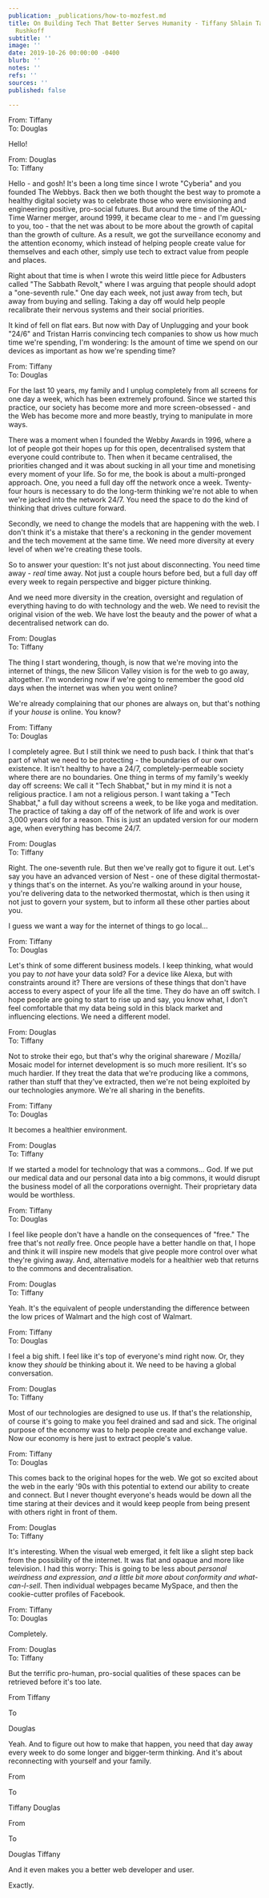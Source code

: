 ```yaml
---
publication: _publications/how-to-mozfest.md
title: On Building Tech That Better Serves Humanity - Tiffany Shlain Talks With Douglas
  Rushkoff
subtitle: ''
image: ''
date: 2019-10-26 00:00:00 -0400
blurb: ''
notes: ''
refs: ''
sources: ''
published: false

---
```

From: Tiffany  
To: Douglas

Hello!

From: Douglas  
To: Tiffany

Hello - and gosh! It's been a long time since I wrote "Cyberia" and you founded The Webbys. Back then we both thought the best way to promote a healthy digital society was to celebrate those who were envisioning and engineering positive, pro-social futures. But around the time of the AOL-Time Warner merger, around 1999, it became clear to me - and I'm guessing to you, too - that the net was about to be more about the growth of capital than the growth of culture. As a result, we got the surveillance economy and the attention economy, which instead of helping people create value for themselves and each other, simply use tech to extract value from people and places.

Right about that time is when I wrote this weird little piece for Adbusters called "The Sabbath Revolt," where I was arguing that people should adopt a "one-seventh rule." One day each week, not just away from tech, but away from buying and selling. Taking a day off would help people recalibrate their nervous systems and their social priorities.

It kind of fell on flat ears. But now with Day of Unplugging and your book "24/6" and Tristan Harris convincing tech companies to show us how much time we're spending, I'm wondering: Is the amount of time we spend on our devices as important as how we're spending time?

From: Tiffany  
To: Douglas

For the last 10 years, my family and I unplug completely from all screens for one day a week, which has been extremely profound. Since we started this practice, our society has become more and more screen-obsessed - and the Web has become more and more beastly, trying to manipulate in more ways.

There was a moment when I founded the Webby Awards in 1996, where a lot of people got their hopes up for this open, decentralised system that everyone could contribute to. Then when it became centralised, the priorities changed and it was about sucking in all your time and monetising every moment of your life. So for me, the book is about a multi-pronged approach. One, you need a full day off the network once a week. Twenty-four hours is necessary to do the long-term thinking we're not able to when we're jacked into the network 24/7. You need the space to do the kind of thinking that drives culture forward.

Secondly, we need to change the models that are happening with the web. I don't think it's a mistake that there's a reckoning in the gender movement and the tech movement at the same time. We need more diversity at every level of when we're creating these tools.

So to answer your question: It's not just about disconnecting. You need time away - _real_ time away. Not just a couple hours before bed, but a full day off every week to regain perspective and bigger picture thinking.

And we need more diversity in the creation, oversight and regulation of everything having to do with technology and the web. We need to revisit the original vision of the web. We have lost the beauty and the power of what a decentralised network can do.

From: Douglas  
To: Tiffany

The thing I start wondering, though, is now that we're moving into the internet of things, the new Silicon Valley vision is for the web to go away, altogether. I'm wondering now if we're going to remember the good old days when the internet was when you went online?

We're already complaining that our phones are always on, but that's nothing if your _house_ is online. You know?

From: Tiffany  
To: Douglas

I completely agree. But I still think we need to push back. I think that that's part of what we need to be protecting - the boundaries of our own existence. It isn't healthy to have a 24/7, completely-permeable society where there are no boundaries. One thing in terms of my family's weekly day off screens: We call it "Tech Shabbat," but in my mind it is not a religious practice. I am not a religious person. I want taking a "Tech Shabbat," a full day without screens a week, to be like yoga and meditation. The practice of taking a day off of the network of life and work is over 3,000 years old for a reason. This is just an updated version for our modern age, when everything has become 24/7.

From: Douglas  
To: Tiffany

Right. The one-seventh rule. But then we've really got to figure it out. Let's say you have an advanced version of Nest - one of these digital thermostat-y things that's on the internet. As you're walking around in your house, you're delivering data to the networked thermostat, which is then using it not just to govern your system, but to inform all these other parties about you.

I guess we want a way for the internet of things to go local...

From: Tiffany  
To: Douglas

Let's think of some different business models. I keep thinking, what would you pay to _not_ have your data sold? For a device like Alexa, but with constraints around it? There are versions of these things that don't have access to every aspect of your life all the time. They do have an off switch. I hope people are going to start to rise up and say, you know what, I don't feel comfortable that my data being sold in this black market and influencing elections. We need a different model.

From: Douglas  
To: Tiffany

Not to stroke their ego, but that's why the original shareware / Mozilla/ Mosaic model for internet development is so much more resilient. It's so much hardier. If they treat the data that we're producing like a commons, rather than stuff that they've extracted, then we're not being exploited by our technologies anymore. We're all sharing in the benefits.

From: Tiffany  
To: Douglas

It becomes a healthier environment.

From: Douglas  
To: Tiffany

If we started a model for technology that was a commons... God. If we put our medical data and our personal data into a big commons, it would disrupt the business model of all the corporations overnight. Their proprietary data would be worthless.

From: Tiffany  
To: Douglas

I feel like people don't have a handle on the consequences of "free." The free that's not _really_ free. Once people have a better handle on that, I hope and think it will inspire new models that give people more control over what they're giving away. And, alternative models for a healthier web that returns to the commons and decentralisation.

From: Douglas  
To: Tiffany

Yeah. It's the equivalent of people understanding the difference between the low prices of Walmart and the high cost of Walmart.

From: Tiffany  
To: Douglas

I feel a big shift. I feel like it's top of everyone's mind right now. Or, they know they _should_ be thinking about it. We need to be having a global conversation.

From: Douglas  
To: Tiffany

Most of our technologies are designed to use us. If that's the relationship, of course it's going to make you feel drained and sad and sick. The original purpose of the economy was to help people create and exchange value. Now our economy is here just to extract people's value.

From: Tiffany  
To: Douglas

This comes back to the original hopes for the web. We got so excited about the web in the early '90s with this potential to extend our ability to create and connect. But I never thought everyone's heads would be down all the time staring at their devices and it would keep people from being present with others right in front of them.

From: Douglas  
To: Tiffany

It's interesting. When the visual web emerged, it felt like a slight step back from the possibility of the internet. It was flat and opaque and more like television. I had this worry: This is going to be less about _personal weirdness and expression, and a little bit more about conformity and what-can-l-sell_. Then individual webpages became MySpace, and then the cookie-cutter profiles of Facebook.

From: Tiffany  
To: Douglas

Completely.

From: Douglas  
To: Tiffany

But the terrific pro-human, pro-social qualities of these spaces can be retrieved before it's too late.

From Tiffany

To

Douglas

Yeah. And to figure out how to make that happen, you need that day away every week to do some longer and bigger-term thinking. And it's about reconnecting with yourself and your family.

From

To

Tiffany Douglas

From

To

Douglas Tiffany

And it even makes you a better web developer and user.

Exactly.